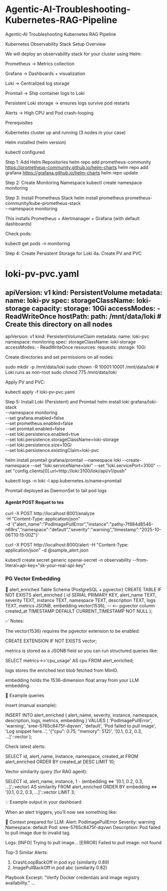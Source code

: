 # Agentic-AI-Troubleshooting-Kubernetes-RAG-Pipeline
Agentic-AI Troubleshooting Kubernetes RAG Pipeline  


Kubernetes Observability Stack Setup
Overview

We will deploy an observability stack for your cluster using Helm:

Prometheus → Metrics collection

Grafana → Dashboards + visualization

Loki → Centralized log storage

Promtail → Ship container logs to Loki

Persistent Loki storage → ensures logs survive pod restarts

Alerts → High CPU and Pod crash-looping

Prerequisites

Kubernetes cluster up and running (3 nodes in your case)

Helm installed (helm version)

kubectl configured

Step 1: Add Helm Repositories
helm repo add prometheus-community https://prometheus-community.github.io/helm-charts
helm repo add grafana https://grafana.github.io/helm-charts
helm repo update

Step 2: Create Monitoring Namespace
kubectl create namespace monitoring

Step 3: Install Prometheus Stack
helm install prometheus prometheus-community/kube-prometheus-stack \
  --namespace monitoring


This installs Prometheus + Alertmanager + Grafana (with default dashboards)

Check pods:

kubectl get pods -n monitoring

Step 4: Create Persistent Storage for Loki
4a. Create PV and PVC
# loki-pv-pvc.yaml
apiVersion: v1
kind: PersistentVolume
metadata:
  name: loki-pv
spec:
  storageClassName: loki-storage
  capacity:
    storage: 10Gi
  accessModes:
    - ReadWriteOnce
  hostPath:
    path: /mnt/data/loki   # Create this directory on all nodes
---
apiVersion: v1
kind: PersistentVolumeClaim
metadata:
  name: loki-pvc
  namespace: monitoring
spec:
  storageClassName: loki-storage
  accessModes:
    - ReadWriteOnce
  resources:
    requests:
      storage: 10Gi


Create directories and set permissions on all nodes:

sudo mkdir -p /mnt/data/loki
sudo chown -R 10001:10001 /mnt/data/loki   # Loki runs as non-root
sudo chmod 775 /mnt/data/loki


Apply PV and PVC:

kubectl apply -f loki-pv-pvc.yaml

Step 5: Install Loki (Persistent) and Promtail
helm install loki grafana/loki-stack \
  --namespace monitoring \
  --set grafana.enabled=false \
  --set prometheus.enabled=false \
  --set promtail.enabled=false \
  --set loki.persistence.enabled=true \
  --set loki.persistence.storageClassName=loki-storage \
  --set loki.persistence.size=10Gi \
  --set loki.persistence.existingClaim=loki-pvc  




  helm install promtail grafana/promtail
--namespace loki --create-namespace
--set "loki.serviceName=loki"
--set "loki.servicePort=3100"
--set "config.clients[0].url=http://loki:3100/loki/api/v1/push"

kubectl logs -n loki -l app.kubernetes.io/name=promtail

Promtail deployed as DaemonSet to tail pod logs 



#### Agenbt POST Requet to tes


curl -X POST http://localhost:8001/analyze \
  -H "Content-Type: application/json" \
  -d '{"alert_name":"PodImagePullError","instance":"pathy-7f884d8546-n69rs","namespace":"default","severity":"warning","timestamp":"2025-10-06T10:15:00Z"}'


curl -X POST http://localhost:8000/alert      -H "Content-Type: application/json"      -d @sample_alert.json


kubectl create secret generic openai-secret -n observability --from-literal=api-key="sk-your-real-api-key"  


### PG Vector Embedding

🧱 alert_enriched Table Schema (PostgreSQL + pgvector)
CREATE TABLE IF NOT EXISTS alert_enriched (
    id SERIAL PRIMARY KEY,
    alert_name TEXT,
    severity TEXT,
    instance TEXT,
    namespace TEXT,
    description TEXT,
    logs TEXT,
    metrics JSONB,
    embedding vector(1536),  -- <-- pgvector column
    created_at TIMESTAMP DEFAULT CURRENT_TIMESTAMP NOT NULL
);

✅ Notes:

The vector(1536) requires the pgvector extension to be enabled:

CREATE EXTENSION IF NOT EXISTS vector;


metrics is stored as a JSONB field so you can run structured queries like:

SELECT metrics->>'cpu_usage' AS cpu FROM alert_enriched;


logs stores the enriched text blob fetched from MinIO.

embedding holds the 1536-dimension float array from your LLM embedding.

🧠 Example queries

Insert (manual example):

INSERT INTO alert_enriched (
  alert_name, severity, instance, namespace, description, logs, metrics, embedding
)
VALUES (
  'PodImagePullError',
  'warning',
  'sree-5765c8475f-dqvwn',
  'default',
  'Pod failed to pull image',
  'Log snippet here...',
  '{"cpu": 0.75, "memory": 512}',
  '[0.1, 0.2, 0.3, ...]'::vector
);


Check latest alerts:

SELECT id, alert_name, instance, namespace, created_at
FROM alert_enriched
ORDER BY created_at DESC
LIMIT 10;


Vector similarity query (for RAG agent):

SELECT id, alert_name, instance, 1 - (embedding <=> '[0.1, 0.2, 0.3, ...]'::vector) AS similarity
FROM alert_enriched
ORDER BY embedding <=> '[0.1, 0.2, 0.3, ...]'::vector
LIMIT 3;



💡 Example output in your dashboard

When an alert triggers, you’ll now see something like:

🧩 Context prepared for LLM:
Alert: PodImagePullError
Severity: warning
Namespace: default
Pod: sree-5765c8475f-dqvwn
Description: Pod failed to pull image due to invalid tag.

Logs:
[INFO] Trying to pull image...
[ERROR] Failed to pull image: not found

Top-3 Similar Alerts:
1. CrashLoopBackOff in pod xyz (similarity 0.89)
2. ImagePullBackOff in pod abc (similarity 0.82)

Playbook Excerpt:
"Verify Docker credentials and image registry availability."
...
